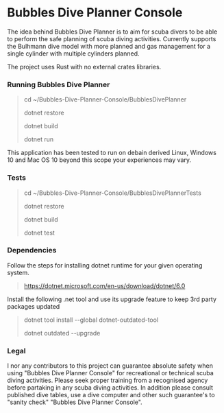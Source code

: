 Bubbles Dive Planner Console
============================

The idea behind Bubbles Dive Planner is to aim for scuba divers to be able to perform the safe planning of scuba diving activities. Currently supports the Bulhmann dive model with more planned and gas management for a single cylinder with multiple cylinders planned.

The project uses Rust with no external crates libraries.

### Running Bubbles Dive Planner

> cd ~/Bubbles-Dive-Planner-Console/BubblesDivePlanner
> 
> dotnet restore
>
> dotnet build
> 
> dotnet run

This application has been tested to run on debain derived Linux, Windows 10 and Mac OS 10 beyond this scope your experiences may vary.

### Tests

> cd ~/Bubbles-Dive-Planner-Console/BubblesDivePlannerTests
> 
> dotnet restore
>
> dotnet build
>
> dotnet test

### Dependencies

Follow the steps for installing dotnet runtime for your given operating system.

> https://dotnet.microsoft.com/en-us/download/dotnet/6.0

Install the following .net tool and use its upgrade feature to keep 3rd party packages updated

> dotnet tool install --global dotnet-outdated-tool
>
> dotnet outdated --upgrade

### Legal

I nor any contributors to this project can guarantee absolute safety when using "Bubbles Dive Planner Console" for recreational or technical scuba diving activities. Please seek proper training from a recognised agency before partaking in any scuba diving activities. In addition please consult published dive tables, use a dive computer and other such guarantee's to "sanity check" "Bubbles Dive Planner Console".